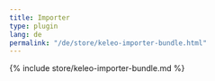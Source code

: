 ```yaml
---
title: Importer
type: plugin
lang: de
permalink: "/de/store/keleo-importer-bundle.html" 
---
```


{% include store/keleo-importer-bundle.md %}
